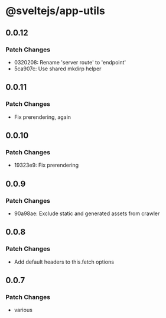 # @sveltejs/app-utils

## 0.0.12

### Patch Changes

- 0320208: Rename 'server route' to 'endpoint'
- 5ca907c: Use shared mkdirp helper

## 0.0.11

### Patch Changes

- Fix prerendering, again

## 0.0.10

### Patch Changes

- 19323e9: Fix prerendering

## 0.0.9

### Patch Changes

- 90a98ae: Exclude static and generated assets from crawler

## 0.0.8

### Patch Changes

- Add default headers to this.fetch options

## 0.0.7

### Patch Changes

- various
